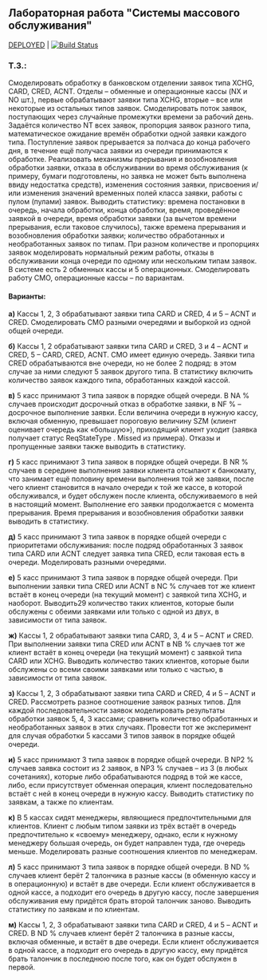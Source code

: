 ## Лабораторная работа "Системы массового обслуживания"

[DEPLOYED](https://cadaverine.github.io/queueing-system-lab/) | [![Build Status](https://travis-ci.com/cadaverine/queueing-system-lab.svg?branch=master)](https://travis-ci.com/cadaverine/queueing-system-lab)


### Т.З.:

Смоделировать обработку в банковском отделении заявок типа XCHG, CARD,
CRED, ACNT. Отделы – обменные и операционные кассы (NX и NO шт.), первые
обрабатывают заявки типа XCHG, вторые – все или некоторые из остальных типов
заявок. Смоделировать поток заявок, поступающих через случайные промежутки
времени за рабочий день. Задаётся количество NT всех заявок, пропорция заявок
разного типа, математическое ожидание времён обработки одной заявки каждого
типа. Поступление заявок прерывается за полчаса до конца рабочего дня, в течение
ещё получаса заявки из очереди принимаются к обработке.
Реализовать механизмы прерывания и возобновления обработки заявки, отказа в
обслуживании во время обслуживания (к примеру, бумаги подготовлены, но заявка не
может быть выполнена ввиду недостатка средств), изменения состояния заявки,
присвоения и/или изменения значений временных полей класса заявки, работы с
пулом (пулами) заявок. Выводить статистику: времена постановки в очередь, начала
обработки, конца обработки, время, проведённое заявкой в очереди, время обработки
заявки (за вычетом времени прерывания, если таковое случилось), также времена
прерывания и возобновления обработки заявки; количество обработанных и
необработанных заявок по типам. При разном количестве и пропорциях заявок
моделировать нормальный режим работы, отказы в обслуживании конца очереди по
одному или нескольким типам заявок. В системе есть 2 обменных кассы и 5
операционных. Смоделировать работу СМО, операционные кассы – по вариантам.

#### Варианты:

**а)** Кассы 1, 2, 3 обрабатывают заявки типа CARD и CRED, 4 и 5 – ACNT и
CRED. Смоделировать СМО разными очередями и выборкой из одной общей
очереди.

**б)** Кассы 1, 2 обрабатывают заявки типа CARD и CRED, 3 и 4 – ACNT и
CRED, 5 – CARD, CRED, ACNT. СМО имеет единую очередь. Заявки типа CRED
обрабатываются вне очереди, но не более 2 подряд: в этом случае за ними следуют 5
заявок другого типа. В статистику включить количество заявок каждого типа,
обработанных каждой кассой.

**в)** 5 касс принимают 3 типа заявок в порядке общей очереди. В NA %
случаев происходит досрочный отказ в обработке заявки, в NF % – досрочное
выполнение заявки. Если величина очереди в нужную кассу, включая обменную,
превышает пороговую величину SZM (клиент оценивает очередь как «большую»),
приходящий клиент уходит (заявка получает статус ReqStateType . Missed из примера).
Отказы и пропущенные заявки также выводить в статистику.

**г)** 5 касс принимают 3 типа заявок в порядке общей очереди. В NR %
случаев в середине выполнения заявки клиента отсылают к банкомату, что занимает
ещё половину времени выполнения той же заявки, после чего клиент становится в
начало очереди к той же кассе, в которой обслуживался, и будет обслужен после
клиента, обслуживаемого в ней в настоящий момент. Выполнение его заявки
продолжается с момента прерывания. Время прерывания и возобновления обработки
заявки выводить в статистику.

**д)** 5 касс принимают 3 типа заявок в порядке общей очереди с приоритетами
обслуживания: после подряд обработанных 3 заявок типа CARD или ACNT следует
заявка типа CRED, если таковая есть в очереди. Моделировать разными очередями.

**е)** 5 касс принимают 3 типа заявок в порядке общей очереди. При
выполнении заявки типа CRED или ACNT в NC % случаев тот же клиент встаёт в
конец очереди (на текущий момент) с заявкой типа XCHG, и наоборот. Выводить29
количество таких клиентов, которые были обслужены с обеими заявками или только с
одной из двух, в зависимости от типа заявок.

**ж)** Кассы 1, 2 обрабатывают заявки типа CARD, 3, 4 и 5 – ACNT и CRED.
При выполнении заявки типа CRED или ACNT в NB % случаев тот же клиент встаёт в
конец очереди (на текущий момент) с заявкой типа CARD или XCHG. Выводить
количество таких клиентов, которые были обслужены со всеми своими заявками или
только с частью, в зависимости от типа заявок.

**з)** Кассы 1, 2, 3 обрабатывают заявки типа CARD и CRED, 4 и 5 – ACNT и
CRED. Рассмотреть разное соотношение заявок разных типов. Для каждой
последовательности заявок моделировать результаты обработки заявок 5, 4, 3
кассами; сравнить количество обработанных и необработанных заявок в этих случаях.
Провести тот же эксперимент для случая обработки 5 кассами 3 типов заявок в
порядке общей очереди.

**и)** 5 касс принимают 3 типа заявок в порядке общей очереди. В NP2 %
случаев заявка состоит из 2 заявок, в NP3 % случаев – из 3 (в любых сочетаниях),
которые либо обрабатываются подряд в той же кассе, либо, если присутствует
обменная операция, клиент последовательно встаёт с ней в конец очереди в нужную
кассу. Выводить статистику по заявкам, а также по клиентам.

**к)** В 5 кассах сидят менеджеры, являющиеся предпочтительными для
клиентов. Клиент с любым типом заявки из трёх встаёт в очередь предпочтительно к
«своему» менеджеру, однако, если к нужному менеджеру большая очередь, он будет
направлен туда, где очередь меньше. Моделировать разные соотношения клиентов по
менеджерам.

**л)** 5 касс принимают 3 типа заявок в порядке общей очереди. В ND %
случаев клиент берёт 2 талончика в разные кассы (в обменную кассу и в
операционную) и встаёт в две очереди. Если клиент обслуживается в одной кассе, а
подходит его очередь в другую кассу, после завершения обслуживания ему придётся
брать второй талончик заново. Выводить статистику по заявкам и по клиентам.

**м)** Кассы 1, 2, 3 обрабатывают заявки типа CARD и CRED, 4 и 5 – ACNT и
CRED. В ND % случаев клиент берёт 2 талончика в разные кассы, включая обменные,
и встаёт в две очереди. Если клиент обслуживается в одной кассе, а подходит его
очередь в другую кассу, ему придётся брать талончик в последнюю после того, как он
будет обслужен в первой.
